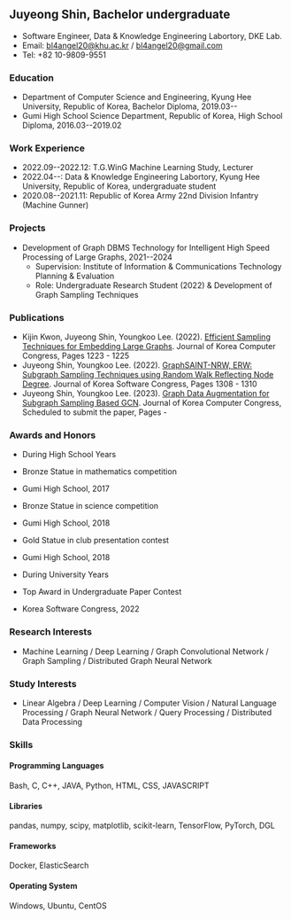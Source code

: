 ## Juyeong Shin, Bachelor undergraduate
* Software Engineer, Data & Knowledge Engineering Labortory, DKE Lab.
* Email: [bl4angel20@khu.ac.kr](mailto:bl4angel20@khu.ac.kr) / [bl4angel20@gmail.com](mailto:bl4angel20@gmail.com)
* Tel: +82 10-9809-9551
### Education
* Department of Computer Science and Engineering, Kyung Hee University, Republic of Korea, Bachelor Diploma, 2019.03--
* Gumi High School Science Department, Republic of Korea, High School Diploma, 2016.03--2019.02
### Work Experience
* 2022.09--2022.12: T.G.WinG Machine Learning Study, Lecturer
* 2022.04--: Data & Knowledge Engineering Labortory, Kyung Hee University, Republic of Korea, undergraduate student
* 2020.08--2021.11: Republic of Korea Army 22nd Division Infantry (Machine Gunner)
### Projects
* Development of Graph DBMS Technology for Intelligent High Speed Processing of Large Graphs, 2021--2024
  * Supervision: Institute of Information & Communications Technology Planning & Evaluation
  * Role: Undergraduate Research Student (2022) & Development of Graph Sampling Techniques
### Publications
* Kijin Kwon, Juyeong Shin, Youngkoo Lee. (2022). [Efficient Sampling Techniques for Embedding Large Graphs](https://www.dbpia.co.kr/journal/articleDetail?nodeId=NODE11113618#). Journal of Korea Computer Congress, Pages 1223 - 1225
* Juyeong Shin, Youngkoo Lee. (2022). [GraphSAINT-NRW, ERW: Subgraph Sampling Techniques using Random Walk Reflecting Node Degree](https://www.dbpia.co.kr/journal/articleDetail?nodeId=NODE11224420). Journal of Korea Software Congress, Pages 1308 - 1310
* Juyeong Shin, Youngkoo Lee. (2023). [Graph Data Augmentation for Subgraph Sampling Based GCN](). Journal of Korea Computer Congress, Scheduled to submit the paper, Pages -
### Awards and Honors

* During High School Years
 * Bronze Statue in mathematics competition
  * Gumi High School, 2017
 * Bronze Statue in science competition
  * Gumi High School, 2018
 * Gold Statue in club presentation contest
  * Gumi High School, 2018


* During University Years
 * Top Award in Undergraduate Paper Contest
  * Korea Software Congress, 2022
### Research Interests
* Machine Learning / Deep Learning / Graph Convolutional Network / Graph Sampling / Distributed Graph Neural Network
### Study Interests
* Linear Algebra / Deep Learning / Computer Vision / Natural Language Processing / Graph Neural Network / Query Processing / Distributed Data Processing
### Skills
#### Programming Languages
Bash, C, C++, JAVA, Python, HTML, CSS, JAVASCRIPT
#### Libraries
pandas, numpy, scipy, matplotlib, scikit-learn, TensorFlow, PyTorch, DGL
#### Frameworks
Docker, ElasticSearch
#### Operating System
Windows, Ubuntu, CentOS
<!---
majorWallet/majorWallet is a ✨ special ✨ repository because its `README.md` (this file) appears on your GitHub profile.
You can click the Preview link to take a look at your changes.
--->

